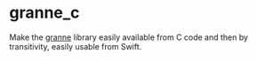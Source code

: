 # granne_c

Make the [granne](https://github.com/granne/granne) library easily available from C code and then by transitivity, easily usable from Swift.

